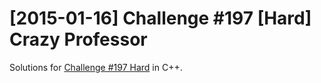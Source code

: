 # [2015-01-16] Challenge #197 [Hard] Crazy Professor

Solutions for [Challenge #197 Hard](http://www.reddit.com/r/dailyprogrammer/comments/2snhei) in C++.
